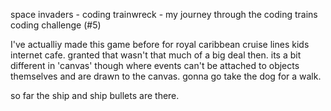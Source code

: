 space invaders - coding trainwreck - my journey through the coding trains coding challenge (#5)

I've actualliy made this game before for royal caribbean cruise lines kids internet cafe. granted that wasn't that much of a big deal then. its a bit different in 'canvas' though where events can't be attached to objects themselves and are drawn to the canvas.  gonna go take the dog for a walk. 



so far the ship and ship bullets are there.  